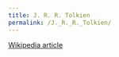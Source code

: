 ```yaml
---
title: J. R. R. Tolkien
permalink: /J._R._R._Tolkien/
---
```


[Wikipedia article](http://en.wikipedia.org/wiki/Jrr_tolkien)